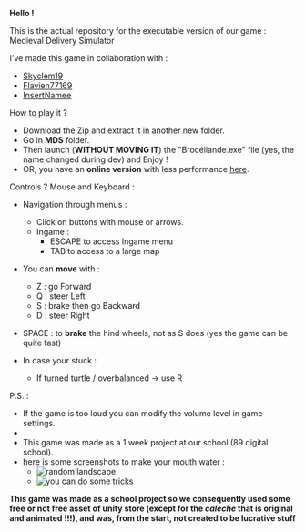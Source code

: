 **Hello !**

This is the actual repository for the executable version of our game : Medieval Delivery Simulator

I've made this game in collaboration with :
- [Skyclem19](https://github.com/Skyclem19)
- [Flavien77169](https://github.com/Flavien77169)
- [InsertNamee](https://github.com/InsertNamee)

How to play it ?
- Download the Zip and extract it in another new folder.
- Go in **MDS** folder.
- Then launch (**WITHOUT MOVING IT**) the "Brocéliande.exe" file (yes, the name changed during dev) and Enjoy !
- OR, you have an **online version** with less performance [here](https://play.unity.com/mg/other/build-k7o-1).

Controls ?
Mouse and Keyboard :

  - Navigation through menus :
    - Click on buttons with mouse or arrows.
    - Ingame :
      - ESCAPE to access Ingame menu
      - TAB to access to a large map
  
  - You can **move** with :
    - Z : go Forward
    - Q : steer Left
    - S : brake then go Backward
    - D : steer Right

  - SPACE : to **brake** the hind wheels, not as S does (yes the game can be quite fast)

  - In case your stuck :
    - If turned turtle / overbalanced -> use R

P.S. :
- If the game is too loud you can modify the volume level in game settings.
- 
- This game was made as a 1 week project at our school (89 digital school).
- here is some screenshots to make your mouth water :
  - ![random landscape](https://github.com/BlueBerryBB9/MedievalDeliverySimulator/assets/118543302/22127be3-abd7-400a-811b-c9489eeda97f)
  - ![you can do some tricks](https://github.com/BlueBerryBB9/MedievalDeliverySimulator/assets/118543302/049f7188-dca0-40f8-b6f8-d1797aaab03a)

**This game was made as a school project so we consequently used some free or not free asset of unity store (except for the *caleche* that is original and animated !!!), and was, from the start, not created to be lucrative stuff**
